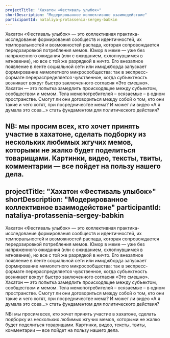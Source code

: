 ```yaml
---
projectTitle: "Хахатон «Фестиваль улыбок»"
shortDescription: "Модерированное коллективное взаимодействие"
participantId: nataliya-protassenia-sergey-babkin
---
```


Хахатон «Фестиваль улыбок» — это коллективная практика-исследование формирования сообществ и идентичностей, их темпоральностей и возможностей распада, которая сопровождается передозировкой потребления мемов. Юмор в меме — уже без напряженного ожидания (или с ожиданием, схлопнувшимся в мгновение), но все с той же разрядкой в ничто. Его внезапное появление в ленте социальной сети или имиджборда запускает формирование мимолетного микросообщества: так в экспресс-формате перераспределяется чувственное, когда субъектность возникает вокруг быстро заключенного согласия «Это смешно». Хахатон — это попытка замедлить происходящее между субъектом, сообществом и мемом. Тела мемопотребителей – осязаемые – в одном пространстве. Смогут ли они договориться между собой о том, кто они такие и чего хотят, при посредничестве мема? И может ли видео «А я думала это сова…» стать фундаментом для политического действия?

NB: мы просим всех, кто хочет принять участие в хахатоне, сделать подборку из нескольких любимых жгучих мемов, которыми не жалко будет поделиться товарищами. Картинки, видео, тексты, твиты, комментарии — все пойдет на пользу нашего дела.
---
projectTitle: "Хахатон «Фестиваль улыбок»"
shortDescription: "Модерированное коллективное взаимодействие"
participantId: nataliya-protassenia-sergey-babkin
---

Хахатон «Фестиваль улыбок» — это коллективная практика-исследование формирования сообществ и идентичностей, их темпоральностей и возможностей распада, которая сопровождается передозировкой потребления мемов. Юмор в меме — уже без напряженного ожидания (или с ожиданием, схлопнувшимся в мгновение), но все с той же разрядкой в ничто. Его внезапное появление в ленте социальной сети или имиджборда запускает формирование мимолетного микросообщества: так в экспресс-формате перераспределяется чувственное, когда субъектность возникает вокруг быстро заключенного согласия «Это смешно». Хахатон — это попытка замедлить происходящее между субъектом, сообществом и мемом. Тела мемопотребителей – осязаемые – в одном пространстве. Смогут ли они договориться между собой о том, кто они такие и чего хотят, при посредничестве мема? И может ли видео «А я думала это сова…» стать фундаментом для политического действия?

NB: мы просим всех, кто хочет принять участие в хахатоне, сделать подборку из нескольких любимых жгучих мемов, которыми не жалко будет поделиться товарищами. Картинки, видео, тексты, твиты, комментарии — все пойдет на пользу нашего дела.
